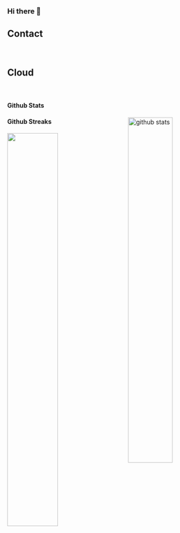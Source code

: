 ### Hi there 👋

<!--
**406322/406322** is a ✨ _special_ ✨ repository because its `README.md` (this file) appears on your GitHub profile.

Here are some ideas to get you started:

- 🔭 I’m currently working on ...
- 🌱 I’m currently learning ...
- 👯 I’m looking to collaborate on ...
- 🤔 I’m looking for help with ...
- 💬 Ask me about ...
- 📫 How to reach me: ...
- 😄 Pronouns: ...
- ⚡ Fun fact: ...
-->

## Contact
<img scr="https://img.shields.io/badge/Gmail-D14836?style=for-the-badge&logo=gmail&logoColor=white" />
<img scr="" />
<img scr="" />

## Cloud
<img scr="https://img.shields.io/badge/Amazon_AWS-FF9900?style=for-the-badge&logo=amazonaws&logoColor=white" />
<img scr="https://img.shields.io/badge/Google_Cloud-4285F4?style=for-the-badge&logo=google-cloud&logoColor=white" />
<img scr="https://img.shields.io/badge/Heroku-430098?style=for-the-badge&logo=heroku&logoColor=white" />
<img scr="https://img.shields.io/badge/Railway-131415?style=for-the-badge&logo=railway&logoColor=white" />
<img scr="https://img.shields.io/badge/Vercel-000000?style=for-the-badge&logo=vercel&logoColor=white" />


<img scr="" />
<img scr="" />
<img scr="" />
<img scr="" />
<img scr="" />
<img scr="" />
<img scr="" />
<img scr="" />
<img scr="" />
<img scr="" />
<img scr="" />

#### Github Stats
<img src="https://github-readme-stats.vercel.app/api?username=406322&show_icons=true&theme=gotham" alt="github stats" width="45%" align="right"/>

#### Github Streaks
<img src="https://github-readme-streak-stats.herokuapp.com/?user=kritika-pattalam&theme=dark" width="48%" >

